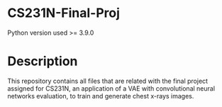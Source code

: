 # CS231N-Final-Proj
Python version used >= 3.9.0

# Description
This repository contains all files that are related with the final project assigned for CS231N, an application of a VAE with convolutional neural networks evaluation, to train and generate chest x-rays images.